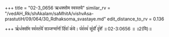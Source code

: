 +++
title = "02-3_0656 ऋधक्सोम स्वस्तये"
similar_rv = "/vedAH_Rk/shAkalam/saMhitA/vishvAsa-prastutiH/09/064/30_Rdhaksoma_svastaye.md"
edit_distance_to_rv = 0.136

+++
ऋ꣣ध꣡क्सो꣢म स्व꣣स्त꣡ये꣢ सञ्जग्मा꣣नो꣢ दि꣣वा꣡ क꣢वे। प꣡व꣢स्व꣣ सू꣡र्यो꣢ दृ꣣शे꣢ ॥ 02-3:0656 ॥ ॥2(यि)॥

<div class="js_include " url="/vedAH_Rk/shAkalam/saMhitA/vishvAsa-prastutiH/09/064/30_Rdhaksoma_svastaye.md"  newLevelForH1="2" title="विश्वास-शाकल-प्रस्तुतिः"  > </div>